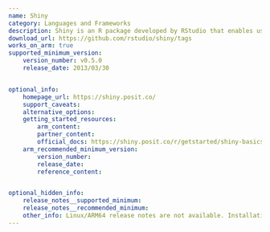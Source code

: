 ```yaml
---
name: Shiny
category: Languages and Frameworks
description: Shiny is an R package developed by RStudio that enables users to build interactive web applications directly from R.
download_url: https://github.com/rstudio/shiny/tags
works_on_arm: true
supported_minimum_version:
    version_number: v0.5.0
    release_date: 2013/03/30


optional_info:
    homepage_url: https://shiny.posit.co/
    support_caveats:
    alternative_options:
    getting_started_resources:
        arm_content:
        partner_content:
        official_docs: https://shiny.posit.co/r/getstarted/shiny-basics/lesson1/index.html
    arm_recommended_minimum_version:
        version_number:
        release_date:
        reference_content:


optional_hidden_info:
    release_notes__supported_minimum:
    release_notes__recommended_minimum:
    other_info: Linux/ARM64 release notes are not available. Installation and testing are done via the [tar archive](https://github.com/rstudio/shiny/releases/tag/v0.5.0).
---
```


